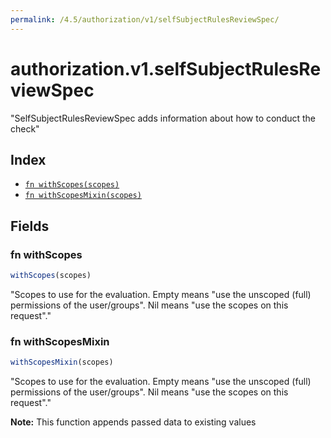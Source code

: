 ```yaml
---
permalink: /4.5/authorization/v1/selfSubjectRulesReviewSpec/
---
```


# authorization.v1.selfSubjectRulesReviewSpec

"SelfSubjectRulesReviewSpec adds information about how to conduct the check"

## Index

* [`fn withScopes(scopes)`](#fn-withscopes)
* [`fn withScopesMixin(scopes)`](#fn-withscopesmixin)

## Fields

### fn withScopes

```ts
withScopes(scopes)
```

"Scopes to use for the evaluation.  Empty means \"use the unscoped (full) permissions of the user/groups\". Nil means \"use the scopes on this request\"."

### fn withScopesMixin

```ts
withScopesMixin(scopes)
```

"Scopes to use for the evaluation.  Empty means \"use the unscoped (full) permissions of the user/groups\". Nil means \"use the scopes on this request\"."

**Note:** This function appends passed data to existing values